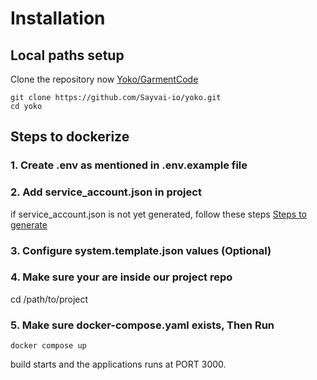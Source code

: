 # Installation

## Local paths setup

Clone the repository now [Yoko/GarmentCode](https://github.com/Sayvai-io/yoko.git)

    git clone https://github.com/Sayvai-io/yoko.git
    cd yoko

## Steps to dockerize

### 1. Create .env as mentioned in .env.example file
### 2. Add service_account.json in project

if service_account.json is not yet generated, follow these steps [Steps to generate](../db-backup-cron-app/README.md)

### 3. Configure system.template.json values (Optional)

### 4. Make sure your are inside our project repo

cd /path/to/project

### 5. Make sure docker-compose.yaml exists, Then Run

    docker compose up

build starts and the applications runs at PORT 3000.
